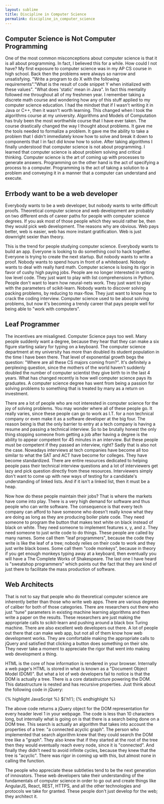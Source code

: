 ```yaml
---
layout: sublime
title: Discipline in Computer Science
permalink: discipline_in_computer_science
---
```


## Computer Science is Not Computer Programming

One of the most common misconceptions about computer science is that it is all about programming. In fact, I believed this for a while. How could I not have? My first exposure to computer science was in my AP CS course in high school. Back then the problems were always so narrow and unsatisfying. "Write a program to do X with the following requirements"."What is the result of code snippet Y when initialized with these values". "What does 'static' mean in Java". In fact this mentality followed me throughout all of my freshmen year. I remember taking a discrete math course and wondering how any of this stuff applied to my computer science education. I had the mindset that if I wasn't writing it in Java or C++, then it wasn't worth learning. This changed when I took the algorithms course at my university. Algorithms and Models of Computation has truly been the most worthwhile course that I have ever taken. The course drastically changed the way I thought about problems. It gave me the tools needed to formalize a problem. It gave me the ability to take a problem that I didn't immediately know how to solve and break it down to components that I in fact did know how to solve. After taking algorithms I finally understood that computer science is not about programming. I learned that computer science is about problem solving and critical thinking. Computer science is the art of coming up with processes to generate answers. Programming on the other hand is the act of specifying a process to a computer. Programming is the act of taking a solution to a problem and conveying it in a manner that a computer can understand and execute.

## Errbody want to be a web developer

Everybody wants to be a web developer, but nobody wants to write difficult proofs. Theoretical computer science and web development are probably on two different ends of career paths for people with computer science degrees. If you ask most of those people which they would rather be, then they would pick web development. The reasons why are obvious. Web pays better, web is easier, web has more instant gratification. Web is just downright sexier than theory.

This is the trend for people studying computer science. Everybody wants to build an app. Everyone is looking to do something cool to hack together. Everyone is trying to create the next startup. But nobody wants to write a proof. Nobody wants to spend hours in front of a whiteboard. Nobody wants to deal with really hard math. Computer science is losing its rigor in favor of cushy high paying jobs. People are no longer interested in writing low level code. They just want to play with list comprehensions in Python. People don't want to learn how neural-nets work. They just want to play with the parameters of scikit-learn. Nobody wants to discover solving packing problems, by reducing to max-flow. They just want to know how to crack the coding interview. Computer science used to be about solving problems, but now it's becoming a trendy career that pays people well for being able to "work with computers".

## Leaf Programmer

The incentives are misaligned. Computer Science pays too well. Many people suddenly want a degree, because they hear that they can make a six figure starting salary for typing on a keyboard. The computer science department at my university has more than doubled its student population in the time I have been there. That level of exponential growth begs the question: "Where are all these CS majors coming from?". It's definitely a perplexing question, since the mothers of the world haven't suddenly doubled the number of computer scientist they give birth to in the last 4 years. What has changed recently is how well computer science pays its graduates. A computer science degree has went from being a passion for solving problems to something that is treated by many as a return on investment.

There are a lot of people who are not interested in computer science for the joy of solving problems. You may wonder where all of these people go. It really varies, since these people can go to work as I.T. for a non technical company or even make it as a software developer at the big four. The reason being is that the only barrier to entry at a tech company is having a resume and passing a technical interview. So to be brutally honest the only thing stopping someone from getting a job after having a degree is the ability to appear competent for 45 minutes in an interview. But these people must be competent if they passed an interview, right? Sadly that is also not the case. Nowadays interviews at tech companies have become all too similar to what the SAT and ACT have become for colleges. They have become standardized. There are entire resources dedicated to helping people pass their technical interview questions and a lot of interviewers get lazy and pick question directly from these resources. Interviewers simply don't want to come up with new ways of testing for a candidate's understanding of linked lists. And if it isn't a linked list, then it must be a heap.

Now how do these people maintain their jobs? That is where the markets have come into play. There is a very high demand for software and thus people who can write software. The consequence is that every tech company can afford to have someone who doesn't really know what they are doing as long as they are producing boiler plate code. They need someone to program the button that makes text white on black instead of black on white. They need someone to implement features x, y, and z. They need someone to just write code to do things. These people are called by many names. Some call them "leaf programmers", because the code they write is like the leaf of a tree; nobody relies on their code to work and they just write black boxes. Some call them "code monkeys", because in theory if you get enough monkeys typing away at a keyboard, then eventually you will have a The Complete Works of Shakespeare. The last one I have heard is "sweatshop programmers" which points out the fact that they are kind of just there to facilitate the mass production of software.

## Web Architects
That is not to say that people who do theoretical computer science are inherently better than those who write web apps. There are various degrees of caliber for both of those categories. There are researchers out there who just "tune" parameters in existing machine learning algorithms and then write a paper on the results. These researchers are just making the appropriate calls to scikit-learn and pushing around a black box Turing machine. There are also excellent web developers out there. A lot of people out there that can make web app, but not all of them know how web development works. They are comfortable making the appropriate calls to jQuery and satisfied that clicking a button does something on their site. They never take a moment to appreciate the rigor that went into making web development a thing.

HTML is the core of how information is rendered in your browser. Internally a web page's HTML is stored in what is known as a "Document Object Model (DOM)". But what a lot of web developers fail to notice is that the DOM is actually a tree. There is a core datastructure powering the DOM. This datastructure is nested and has recursive properties. Just think about the following code in jQuery:

{% highlight JavaScript %}
$('h1');
{% endhighlight %}

 The above code returns a jQuery object for the DOM representation for every header level 1 in your webpage. The code is less than 10 characters long, but internally what is going on is that there is a search being done on a DOM tree. This search is actually an algorithm that takes into account the properties of a tree: "a connected acyclic graph". The person who implemented that search algorithm knew that they could search the DOM tree like a "graph". They also knew that if they started at the root of the tree then they would eventually reach every node, since it is "connected". And finally they didn't need to avoid infinite cycles, because they knew that the tree is "acyclic". There was rigor in coming up with this, but almost none in calling the function.

The people who appreciate these subtleties tend to be the next generation of innovators. These web developers take their understanding of the fundamentals of computer science in order to go out and create things like AngularJS, React, REST, HTTPS, and all the other technologies and protocols we take for granted. These people don't just develop for the web; they architect it.
